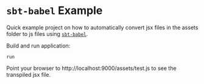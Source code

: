 # `sbt-babel` Example

Quick example project on how to automatically convert jsx files in the assets folder to js files using [`sbt-babel`](https://github.com/zenato/sbt-babel).

Build and run application:
```
run
```

Point your browser to http://localhost:9000/assets/test.js to see the transpiled jsx file.

